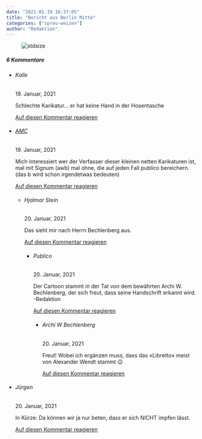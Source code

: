 ```yaml
---
date: "2021-01-19 16:37:05"
title: "Bericht aus Berlin Mitte"
categories: ["spreu-weizen"]
author: "Redaktion"
---
```



<figure>
<img src="https://www.publicomag.com/wp-content/uploads/2021/01/Publico_Cartoon-10_-1320x933.jpg" alt=stdsize>
</figure>


<!--more-->
<h5 class="comments-h">
6 Kommentare </h5>
<ul class="commentlist">
<li class="comment even thread-even depth-1 clearfix" id="li-comment-106148">
<h6 class="author">Kalle</h6> <span class="date">19. Januar, 2021</span>



Schlechte Karikatur&#8230; er hat keine Hand in der Hosentasche

<a rel="nofollow" class="comment-reply-link" href="#comment-106148" data-commentid="106148" data-postid="12861" data-belowelement="comment-106148" data-respondelement="respond" data-replyto="Antworte auf Kalle" aria-label="Antworte auf Kalle">Auf diesen Kommentar reagieren</a> 


</li>
<li class="comment odd alt thread-odd thread-alt depth-1 clearfix" id="li-comment-106157">
<h6 class="author"><a href="http://luftreich.twoday.net" class="url" rel="ugc external nofollow">AMC</a></h6> <span class="date">19. Januar, 2021</span>



Mich interessiert wer der Verfasser dieser kleinen netten Karikaturen ist, mal mit Signum (awb) mal ohne, die auf jeden Fall publico bereichern. (das b wird schon irgendetwas bedeuten)

<a rel="nofollow" class="comment-reply-link" href="#comment-106157" data-commentid="106157" data-postid="12861" data-belowelement="comment-106157" data-respondelement="respond" data-replyto="Antworte auf AMC" aria-label="Antworte auf AMC">Auf diesen Kommentar reagieren</a> 


<ul class="children">
<li class="comment byuser comment-author-julia even depth-2 clearfix" id="li-comment-106352">
<h6 class="author">Hjalmar Stein</h6> <span class="date">20. Januar, 2021</span>



Das sieht mir nach Herrn Bechlenberg aus.

<a rel="nofollow" class="comment-reply-link" href="#comment-106352" data-commentid="106352" data-postid="12861" data-belowelement="comment-106352" data-respondelement="respond" data-replyto="Antworte auf Hjalmar Stein" aria-label="Antworte auf Hjalmar Stein">Auf diesen Kommentar reagieren</a> 


<ul class="children">
<li class="comment byuser comment-author-julia odd alt depth-3 clearfix" id="li-comment-106354">
<h6 class="author">Publico</h6> <span class="date">20. Januar, 2021</span>



Der Cartoon stammt in der Tat von dem bewährten Archi W. Bechlenberg, der sich freut, dass seine Handschrift erkannt wird.<br>
-Redaktion

<a rel="nofollow" class="comment-reply-link" href="#comment-106354" data-commentid="106354" data-postid="12861" data-belowelement="comment-106354" data-respondelement="respond" data-replyto="Antworte auf Publico" aria-label="Antworte auf Publico">Auf diesen Kommentar reagieren</a> 


<ul class="children">
<li class="comment even depth-4 clearfix" id="li-comment-106380">
<h6 class="author">Archi W Bechlenberg</h6> <span class="date">20. Januar, 2021</span>



Freut! Wobei ich ergänzen muss, dass das «Libretto» meist von Alexander Wendt stammt 😉

<a rel="nofollow" class="comment-reply-link" href="#comment-106380" data-commentid="106380" data-postid="12861" data-belowelement="comment-106380" data-respondelement="respond" data-replyto="Antworte auf Archi W Bechlenberg" aria-label="Antworte auf Archi W Bechlenberg">Auf diesen Kommentar reagieren</a> 


</li>
</ul>
</li>
</ul>
</li>
</ul>
</li>
<li class="comment odd alt thread-even depth-1 clearfix" id="li-comment-106308">
<h6 class="author">Jürgen</h6> <span class="date">20. Januar, 2021</span>



In Kürze: Da können wir ja nur beten, dass er sich NICHT impfen lässt.

<a rel="nofollow" class="comment-reply-link" href="#comment-106308" data-commentid="106308" data-postid="12861" data-belowelement="comment-106308" data-respondelement="respond" data-replyto="Antworte auf Jürgen" aria-label="Antworte auf Jürgen">Auf diesen Kommentar reagieren</a> 


</li>
</ul>
